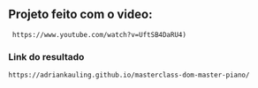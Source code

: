 ## Projeto feito com o video:
     https://www.youtube.com/watch?v=UftSB4DaRU4)


### Link do resultado

    https://adriankauling.github.io/masterclass-dom-master-piano/

   
